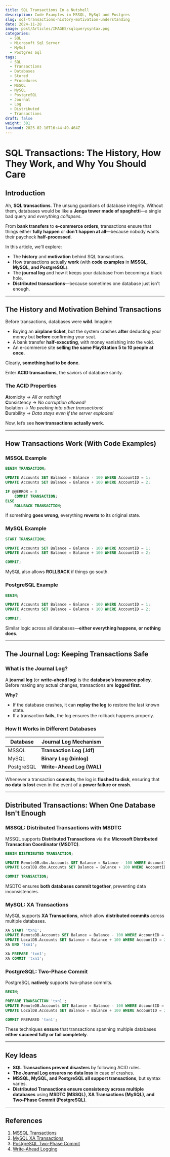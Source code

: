 ```yaml
---
title: SQL Transactions In a Nutshell
description: Code Examples in MSSQL, MySql and Postgres
slug: sql-transactions-history-motivation-understanding
date: 2024-11-28
image: post/Articles/IMAGES/sqlquerysyntax.png
categories:
  - SQL
  - Microsoft Sql Server
  - MySql
  - Postgres Sql
tags:
  - SQL
  - Transactions
  - Databases
  - Stored
  - Procedures
  - MSSQL
  - MySQL
  - PostgreSQL
  - Journal
  - Log
  - Distributed
  - Transactions
draft: false
weight: 381
lastmod: 2025-02-10T16:44:49.464Z
---
```

# SQL Transactions: The History, How They Work, and Why You Should Care

## Introduction

Ah, **SQL transactions**. The unsung guardians of database integrity. Without them, databases would be like a **Jenga tower made of spaghetti**—a single bad query and *everything collapses*.

From **bank transfers** to **e-commerce orders**, transactions ensure that things either **fully happen** or **don’t happen at all**—because nobody wants their paycheck **half-processed**.

In this article, we’ll explore:

* The **history** and **motivation** behind SQL transactions.
* How transactions actually **work** (with **code examples** in **MSSQL, MySQL, and PostgreSQL**).
* The **journal log** and how it keeps your database from becoming a black hole.
* **Distributed transactions**—because sometimes one database just isn't enough.

***

## The History and Motivation Behind Transactions

Before transactions, databases were **wild**. Imagine:

* Buying an **airplane ticket**, but the system crashes **after** deducting your money but **before** confirming your seat.
* A bank transfer **half-executing**, with money vanishing into the void.
* An e-commerce site **selling the same PlayStation 5 to 10 people at once**.

Clearly, **something had to be done**.

Enter **ACID transactions**, the saviors of database sanity.

### The ACID Properties

**A**tomicity → *All or nothing!*\
**C**onsistency → *No corruption allowed!*\
**I**solation → *No peeking into other transactions!*\
**D**urability → *Data stays even if the server explodes!*

Now, let’s see **how transactions actually work**.

***

## How Transactions Work (With Code Examples)

### MSSQL Example

```sql
BEGIN TRANSACTION;

UPDATE Accounts SET Balance = Balance - 100 WHERE AccountID = 1;
UPDATE Accounts SET Balance = Balance + 100 WHERE AccountID = 2;

IF @@ERROR = 0
    COMMIT TRANSACTION;
ELSE
    ROLLBACK TRANSACTION;
```

If something **goes wrong**, everything **reverts** to its original state.

### MySQL Example

```sql
START TRANSACTION;

UPDATE Accounts SET Balance = Balance - 100 WHERE AccountID = 1;
UPDATE Accounts SET Balance = Balance + 100 WHERE AccountID = 2;

COMMIT;
```

MySQL also allows **ROLLBACK** if things go south.

### PostgreSQL Example

```sql
BEGIN;

UPDATE Accounts SET Balance = Balance - 100 WHERE AccountID = 1;
UPDATE Accounts SET Balance = Balance + 100 WHERE AccountID = 2;

COMMIT;
```

Similar logic across all databases—**either everything happens, or nothing does**.

***

## The Journal Log: Keeping Transactions Safe

### What is the Journal Log?

A **journal log** (or **write-ahead log**) is the **database’s insurance policy**. Before making any actual changes, transactions are **logged first**.

**Why?**

* If the database crashes, it can **replay the log** to restore the last known state.
* If a transaction **fails**, the log ensures the rollback happens properly.

### How It Works in Different Databases

| Database   | Journal Log Mechanism      |
| ---------- | -------------------------- |
| MSSQL      | **Transaction Log (.ldf)** |
| MySQL      | **Binary Log (binlog)**    |
| PostgreSQL | **Write-Ahead Log (WAL)**  |

Whenever a transaction **commits**, the log is **flushed to disk**, ensuring that **no data is lost** even in the event of a **power failure or crash**.

***

## Distributed Transactions: When One Database Isn't Enough

### MSSQL: Distributed Transactions with MSDTC

MSSQL supports **Distributed Transactions** via the **Microsoft Distributed Transaction Coordinator (MSDTC)**.

```sql
BEGIN DISTRIBUTED TRANSACTION;

UPDATE RemoteDB.dbo.Accounts SET Balance = Balance - 100 WHERE AccountID = 1;
UPDATE LocalDB.dbo.Accounts SET Balance = Balance + 100 WHERE AccountID = 2;

COMMIT TRANSACTION;
```

MSDTC ensures **both databases commit together**, preventing data inconsistencies.

### MySQL: XA Transactions

MySQL supports **XA Transactions**, which allow **distributed commits** across multiple databases.

```sql
XA START 'txn1';
UPDATE RemoteDB.Accounts SET Balance = Balance - 100 WHERE AccountID = 1;
UPDATE LocalDB.Accounts SET Balance = Balance + 100 WHERE AccountID = 2;
XA END 'txn1';

XA PREPARE 'txn1';
XA COMMIT 'txn1';
```

### PostgreSQL: Two-Phase Commit

PostgreSQL **natively** supports two-phase commits.

```sql
BEGIN;

PREPARE TRANSACTION 'txn1';
UPDATE RemoteDB.Accounts SET Balance = Balance - 100 WHERE AccountID = 1;
UPDATE LocalDB.Accounts SET Balance = Balance + 100 WHERE AccountID = 2;

COMMIT PREPARED 'txn1';
```

These techniques **ensure** that transactions spanning multiple databases **either succeed fully or fail completely**.

***

## Key Ideas

* **SQL Transactions prevent disasters** by following ACID rules.
* **The Journal Log ensures no data loss** in case of crashes.
* **MSSQL, MySQL, and PostgreSQL all support transactions**, but syntax varies.
* **Distributed Transactions ensure consistency across multiple databases** using **MSDTC (MSSQL), XA Transactions (MySQL), and Two-Phase Commit (PostgreSQL)**.

***

## References

1. [MSSQL Transactions](https://learn.microsoft.com/en-us/sql/t-sql/statements/transactions-transact-sql)
2. [MySQL XA Transactions](https://dev.mysql.com/doc/refman/8.0/en/xa.html)
3. [PostgreSQL Two-Phase Commit](https://www.postgresql.org/docs/current/sql-prepare-transaction.html)
4. [Write-Ahead Logging](https://en.wikipedia.org/wiki/Write-ahead_logging)
